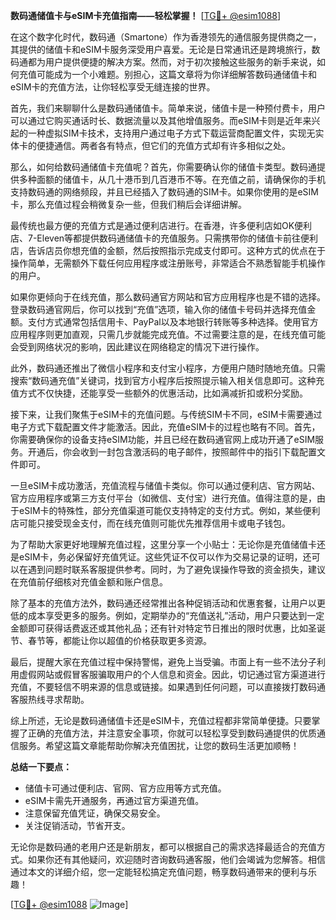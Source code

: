 **数码通储值卡与eSIM卡充值指南——轻松掌握！** [[TG💪+ @esim1088](https://t.me/s/esim1088)]

在这个数字化时代，数码通（Smartone）作为香港领先的通信服务提供商之一，其提供的储值卡和eSIM卡服务深受用户喜爱。无论是日常通讯还是跨境旅行，数码通都为用户提供便捷的解决方案。然而，对于初次接触这些服务的新手来说，如何充值可能成为一个小难题。别担心，这篇文章将为你详细解答数码通储值卡和eSIM卡的充值方法，让你轻松享受无缝连接的世界。

首先，我们来聊聊什么是数码通储值卡。简单来说，储值卡是一种预付费卡，用户可以通过它购买通话时长、数据流量以及其他增值服务。而eSIM卡则是近年来兴起的一种虚拟SIM卡技术，支持用户通过电子方式下载运营商配置文件，实现无实体卡的便捷通信。两者各有特点，但它们的充值方式却有许多相似之处。

那么，如何给数码通储值卡充值呢？首先，你需要确认你的储值卡类型。数码通提供多种面额的储值卡，从几十港币到几百港币不等。在充值之前，请确保你的手机支持数码通的网络频段，并且已经插入了数码通的SIM卡。如果你使用的是eSIM卡，那么充值过程会稍微复杂一些，但我们稍后会详细讲解。

最传统也最方便的充值方式是通过便利店进行。在香港，许多便利店如OK便利店、7-Eleven等都提供数码通储值卡的充值服务。只需携带你的储值卡前往便利店，告诉店员你想充值的金额，然后按照指示完成支付即可。这种方式的优点在于操作简单，无需额外下载任何应用程序或注册账号，非常适合不熟悉智能手机操作的用户。

如果你更倾向于在线充值，那么数码通官方网站和官方应用程序也是不错的选择。登录数码通官网后，你可以找到“充值”选项，输入你的储值卡号码并选择充值金额。支付方式通常包括信用卡、PayPal以及本地银行转账等多种选择。使用官方应用程序则更加直观，只需几步就能完成充值。不过需要注意的是，在线充值可能会受到网络状况的影响，因此建议在网络稳定的情况下进行操作。

此外，数码通还推出了微信小程序和支付宝小程序，方便用户随时随地充值。只需搜索“数码通充值”关键词，找到官方小程序后按照提示输入相关信息即可。这种充值方式不仅快捷，还能享受一些额外的优惠活动，比如满减折扣或积分奖励。

接下来，让我们聚焦于eSIM卡的充值问题。与传统SIM卡不同，eSIM卡需要通过电子方式下载配置文件才能激活。因此，充值eSIM卡的过程也略有不同。首先，你需要确保你的设备支持eSIM功能，并且已经在数码通官网上成功开通了eSIM服务。开通后，你会收到一封包含激活码的电子邮件，按照邮件中的指引下载配置文件即可。

一旦eSIM卡成功激活，充值流程与储值卡类似。你可以通过便利店、官方网站、官方应用程序或第三方支付平台（如微信、支付宝）进行充值。值得注意的是，由于eSIM卡的特殊性，部分充值渠道可能仅支持特定的支付方式。例如，某些便利店可能只接受现金支付，而在线充值则可能优先推荐信用卡或电子钱包。

为了帮助大家更好地理解充值过程，这里分享一个小贴士：无论你是充值储值卡还是eSIM卡，务必保留好充值凭证。这些凭证不仅可以作为交易记录的证明，还可以在遇到问题时联系客服提供参考。同时，为了避免误操作导致的资金损失，建议在充值前仔细核对充值金额和账户信息。

除了基本的充值方法外，数码通还经常推出各种促销活动和优惠套餐，让用户以更低的成本享受更多的服务。例如，定期举办的“充值送礼”活动，用户只要达到一定金额即可获得话费返还或其他礼品；还有针对特定节日推出的限时优惠，比如圣诞节、春节等，都能让你以超值的价格获取更多资源。

最后，提醒大家在充值过程中保持警惕，避免上当受骗。市面上有一些不法分子利用虚假网站或假冒客服骗取用户的个人信息和资金。因此，切记通过官方渠道进行充值，不要轻信不明来源的信息或链接。如果遇到任何问题，可以直接拨打数码通客服热线寻求帮助。

综上所述，无论是数码通储值卡还是eSIM卡，充值过程都非常简单便捷。只要掌握了正确的充值方法，并注意安全事项，你就可以轻松享受到数码通提供的优质通信服务。希望这篇文章能帮助你解决充值困扰，让您的数码生活更加顺畅！

**总结一下要点：**
- 储值卡可通过便利店、官网、官方应用等方式充值。
- eSIM卡需先开通服务，再通过官方渠道充值。
- 注意保留充值凭证，确保交易安全。
- 关注促销活动，节省开支。

无论你是数码通的老用户还是新朋友，都可以根据自己的需求选择最适合的充值方式。如果你还有其他疑问，欢迎随时咨询数码通客服，他们会竭诚为您解答。相信通过本文的详细介绍，您一定能轻松搞定充值问题，畅享数码通带来的便利与乐趣！

[[TG💪+ @esim1088](https://t.me/s/esim1088) ![Image](https://i.postimg.cc/4NQfJmqS/Snipaste-2025-05-13-00-14-12.png)]